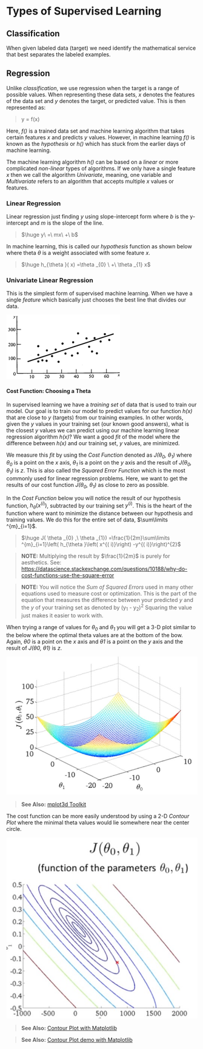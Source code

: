 # Types of Supervised Learning

## Classification

When given labeled data (target) we need identify the mathematical service that best separates the labeled examples.

## Regression

Unlike _classification_, we use regression when the target is a range of possible values. When representing these data sets, _x_ denotes the features of the data set and _y_ denotes the target, or predicted value. This is then represented as:

> y = f(x)

Here, *f()* is a trained data set and machine learning algorithm that takes certain features *x* and predicts *y* values. However, in machine learning *f()* is known as the *hypothesis* or *h()* which has stuck from the earlier days of machine learning.

The machine learning algorithm *h()* can be based on a *linear* or more complicated *non-linear* types of algorithms. If we only have a single feature *x* then we call the algorithm *Univariate*, meaning, one variable and *Multivariate* refers to an algorithm that accepts multiple *x* values or features.

### Linear Regression

Linear regression just finding *y* using slope-intercept form where *b* is the y-intercept and *m* is the slope of the line.

> $\huge y\ =\ mx\ +\ b​$

In machine learning, this is called our *hypothesis* function as shown below where theta *θ* is a weight associated with some feature *x*.

> $\huge h_{\theta }( x) =\theta _{0} \ +\ \theta _{1} x​$

### Univariate Linear Regression

This is the simplest form of supervised machine learning. When we have a single *feature* which basically just chooses the best line that divides our data.

![Linear Regression](https://github.com/harperd/machine-learning/raw/master/images/linear-regression.png)

#### Cost Function: Choosing a Theta

In supervised learning we have a *training set* of data that is used to train our model. Our goal is to train our model to predict values for our function *h(x)* that are close to *y* (targets) from our training examples. In other words, given the *y* values in your training set (our known good answers), what is the closest *y* values we can predict using our machine learning linear regression algorithm *h(x)*? We want a good *fit* of the model where the difference between *h(x)* and our training set, *y* values, are minimized. 

We measure this _fit_ by using the *Cost Function* denoted as *J(θ<sub>0</sub>, θ<sub>1</sub>)* where *θ<sub>0</sub>* is a point on the *x* axis, *θ<sub>1</sub>* is a point on the *y* axis and the result of *J(θ<sub>0</sub>, θ<sub>1</sub>)* is *z*. This is also called the *Squared Error Function* which is the most commonly used for linear regression problems. Here, we want to get the results of our cost function *J(θ<sub>0</sub>, θ<sub>1</sub>)* as close to zero as possible.

In the _Cost Function_ below you will notice the result of our hypothesis function, $h_{\theta }\left( x^{( i)}\right)$, subtracted by our training set $y^{( i)}$. This is the heart of the function where want to minimize the distance between our hypothesis and training values. We do this for the entire set of data, $\sum\limits ^{m}_{i=1}$.

> $\huge J( \theta _{0} ,\ \theta _{1}) =\frac{1}{2m}\sum\limits ^{m}_{i=1}\left( h_{\theta }\left( x^{( i)}\right) -y^{( i)}\right)^{2}​$

> **NOTE:** Multiplying the result by $\frac{1}{2m}​$ is purely for aesthetics. See: https://datascience.stackexchange.com/questions/10188/why-do-cost-functions-use-the-square-error

> **NOTE:** You will notice the *Sum of Squared Errors* used in many other equations used to measure cost or optimization. This is the part of the equation that measures the difference between your predicted *y* and the *y* of your training set as denoted by (y<sub>1</sub> - y<sub>2</sub>)$^2$ Squaring the value just makes it easier to work with.

When trying a range of values for *θ<sub>0</sub>* and *θ<sub>1</sub>* you will get a 3-D plot similar to the below where the optimal theta values are at the bottom of the bow. Again, *θ0* is a point on the *x* axis and *θ1* is a point on the *y* axis and the result of *J(θ0, θ1)* is *z*.

![](https://github.com/harperd/machine-learning/raw/master/images/cost-function-plot.jpg)

> **See Also:** [mplot3d Toolkit](https://matplotlib.org/tutorials/toolkits/mplot3d.html)

The cost function can be more easily understood by using a 2-D *Contour Plot* where the minimal theta values would lie somewhere near the center circle.

![](https://github.com/harperd/machine-learning/raw/master/images/cost-function-contour-plot.jpg)

> **See Also:** [Contour Plot with Matplotlib](https://matplotlib.org/api/_as_gen/matplotlib.pyplot.contour.html)

> **See Also:** [Contour Plot demo with Matplotlib](https://matplotlib.org/gallery/images_contours_and_fields/contour_demo.html)